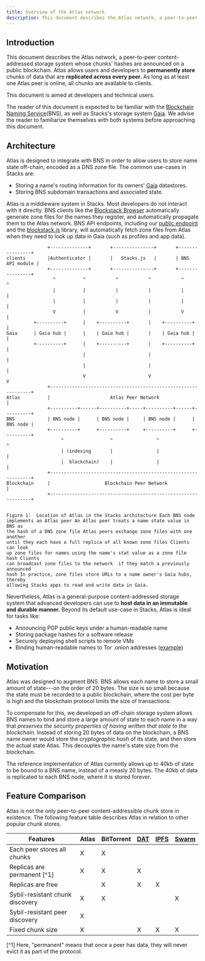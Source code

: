 ```yaml
---
title: Overview of the Atlas network
description: This document describes the Atlas network, a peer-to-peer content-addressed storage system whose chunks' hashes are announced on a public blockchain.
---
```


## Introduction

This document describes the Atlas network, a peer-to-peer content-addressed
storage system whose chunks' hashes are announced on a public blockchain. Atlas
allows users and developers to **permanently store** chunks of data that are
**replicated across every peer.** As long as at least one Atlas peer is online,
all chunks are available to clients.

This document is aimed at developers and technical users.

The reader of this document is expected to be familiar with the [Blockchain Naming Service](/technology/naming-system/)(BNS),
as well as Stacks's storage system [Gaia](https://github.com/blockstack/gaia). We advise the reader
to familiarize themselves with both systems before approaching this document.

## Architecture

Atlas is designed to integrate with BNS in order to allow users to
store name state off-chain, encoded as a DNS zone file.
The common use-cases in Stacks are:

- Storing a name's routing information for its owners' [Gaia](https://github.com/blockstack/gaia)
  datastores.
- Storing BNS subdomain transactions and associated state.

Atlas is a middleware system in Stacks. Most developers do not
interact with it directly. BNS clients like the
[Blockstack Browser](https://github.com/blockstack/blockstack-browser)
automatically generate zone files for the names they register, and automatically
propagate them to the Atlas network. BNS API endpoints, including our
[public endpoint](https://core.blockstack.org) and the
[blockstack.js](https://github.com/blockstack/blockstack.js) library,
will automatically fetch zone files from Atlas when they need to look
up data in Gaia (such as profiles and app data).

```
               +--------------+       +---------------+       +----------------+
clients        |Authenticator |       |   Stacks.js   |       | BNS API module |
               +--------------+       +---------------+       +----------------+
                 ^          ^           ^           ^           ^            ^
                 |          |           |           |           |            |
                 |          |           |           |           |            |
                 V          |           V           |           V            |
          +----------+      |    +----------+       |    +----------+        |
Gaia      | Gaia hub |      |    | Gaia hub |       |    | Gaia hub |        |
          +----------+      |    +----------+       |    +----------+        |
                            |                       |                        |
                            |                       |                        |
                            V                       V                        V
               +---------------------------------------------------------------+
Atlas          |                      Atlas Peer Network                       |
               +----------+------+----------+-----+----------+------+----------+
BNS            | BNS node |      | BNS node |     | BNS node |      | BNS node |
               +----------+      +----------+     +----------+      +----------+
                    ^                 ^                ^                 ^
                    | (indexing       |                |                 |
                    |  blockchain)    |                |                 |
               +---------------------------------------------------------------+
Blockchain     |                    Blockchain Peer Network                    |
               +---------------------------------------------------------------+


Figure 1:  Location of Atlas in the Stacks architecture Each BNS node
implements an Atlas peer An Atlas peer treats a name state value in BNS as
the hash of a DNS zone file Atlas peers exchange zone files with one another
until they each have a full replica of all known zone files Clients can look
up zone files for names using the name's stat value as a zone file hash Clients
can broadcast zone files to the network  if they match a previously announced
hash In practice, zone files store URLs to a name owner's Gaia hubs, thereby
allowing Stacks apps to read and write data in Gaia.
```

Nevertheless, Atlas is a general-purpose content-addressed storage
system that advanced developers can use to **host data in an immutable
and durable manner.** Beyond its default use-case in Stacks,
Atlas is ideal for tasks like:

- Announcing PGP public keys under a human-readable name
- Storing package hashes for a software release
- Securely deploying shell scripts to remote VMs
- Binding human-readable names to Tor .onion addresses
  ([example](https://github.com/blockstack-packages/blockstack-tor))

## Motivation

Atlas was designed to augment BNS. BNS allows each name to store a small
amount of state---on the order of 20 bytes. The size is so small because the
state must be recorded to a public blockchain, where the cost per byte is
high and the blockchain protocol limits the size of transactions.

To compensate for this, we developed an off-chain storage system allows BNS
names to bind and store a large amount of state to each name in a way that
_preserves the security properties of having written that state to the
blockchain_. Instead of storing 20 bytes of data on the blockchain, a BNS name
owner would store the _cryptographic hash_ of its state, and then store the actual state
Atlas. This decouples the name's state size from the blockchain.

The reference implementation of Atlas currently allows up to 40kb of state to be
bound to a BNS name, instead of a measly 20 bytes. The 40kb of data is
replicated to each BNS node, where it is stored forever.

## Feature Comparison

Atlas is not the only peer-to-peer content-addressible chunk store in existence. The following
feature table describes Atlas in relation to other popular chunk stores.

| **Features**                    | Atlas | BitTorrent | [DAT](https://datproject.org/) | [IPFS](https://ipfs.io) | [Swarm](https://github.com/ethersphere/swarm) |
| ------------------------------- | ----- | ---------- | ------------------------------ | ----------------------- | --------------------------------------------- |
| Each peer stores all chunks     | X     | X          |                                |                         |                                               |
| Replicas are permanent [^1]     | X     | X          | X                              |                         |                                               |
| Replicas are free               |       | X          | X                              | X                       |                                               |
| Sybil-resistant chunk discovery | X     | X          |                                |                         | X                                             |
| Sybil-resistant peer discovery  | X     |            |                                |                         |                                               |
| Fixed chunk size                | X     |            | X                              | X                       | X                                             |

[^1] Here, "permanent" means that once a peer has data, they will never evict it
as part of the protocol.
